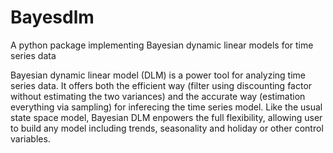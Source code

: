 # Bayesdlm
A python package implementing Bayesian dynamic linear models for time series data

Bayesian dynamic linear model (DLM) is a power tool for analyzing time series data. It offers both the efficient way (filter using discounting factor without estimating the two variances) and the accurate way (estimation everything via sampling) for inferecing the time series model. Like the usual state space model, Bayesian DLM enpowers the full flexibility, allowing user to build any model including trends, seasonality and holiday or other control variables. 
